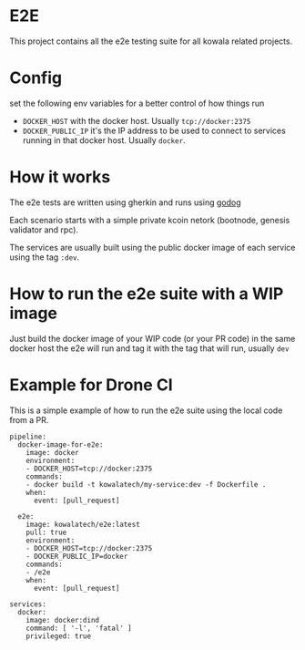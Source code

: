 # E2E

This project contains all the e2e testing suite for all kowala related projects.

# Config

set the following env variables for a better control of how things run

- `DOCKER_HOST` with the docker host. Usually `tcp://docker:2375`
- `DOCKER_PUBLIC_IP` it's the IP address to be used to connect to services running in that docker host. Usually `docker`.

# How it works

The e2e tests are written using gherkin and runs using [godog](https://github.com/DATA-DOG/godog)

Each scenario starts with a simple private kcoin netork (bootnode, genesis validator and rpc).

The services are usually built using the public docker image of each service using the tag `:dev`.

# How to run the e2e suite with a WIP image

Just build the docker image of your WIP code (or your PR code) in the same docker host the e2e will run and tag it with the tag that will run, usually `dev`

# Example for Drone CI

This is a simple example of how to run the e2e suite using the local code from a PR.

```
pipeline:
  docker-image-for-e2e:
    image: docker
    environment:
    - DOCKER_HOST=tcp://docker:2375
    commands: 
    - docker build -t kowalatech/my-service:dev -f Dockerfile .
    when:
      event: [pull_request]

  e2e:
    image: kowalatech/e2e:latest
    pull: true
    environment:
    - DOCKER_HOST=tcp://docker:2375
    - DOCKER_PUBLIC_IP=docker
    commands: 
    - /e2e
    when:
      event: [pull_request]

services:
  docker:
    image: docker:dind
    command: [ '-l', 'fatal' ]
    privileged: true

```
